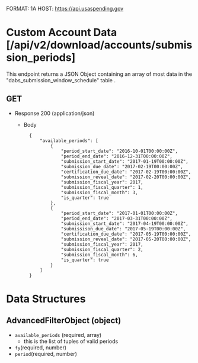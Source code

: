 FORMAT: 1A
HOST: https://api.usaspending.gov

# Custom Account Data [/api/v2/download/accounts/submission_periods]

This endpoint returns a JSON Object containing an array of most data in the "dabs_submission_window_schedule" table . 

## GET

+ Response 200 (application/json)
    + Body

            {
                "available_periods": [
                    {
                        "period_start_date": "2016-10-01T00:00:00Z",
                        "period_end_date": "2016-12-31T00:00:00Z",
                        "submission_start_date": "2017-01-19T00:00:00Z",
                        "submission_due_date": "2017-02-19T00:00:00Z",
                        "certification_due_date": "2017-02-19T00:00:00Z",
                        "submission_reveal_date": "2017-02-20T00:00:00Z",
                        "submission_fiscal_year": 2017,
                        "submission_fiscal_quarter": 1,
                        "submission_fiscal_month": 3,
                        "is_quarter": true
                    },
                    {
                        "period_start_date": "2017-01-01T00:00:00Z",
                        "period_end_date": "2017-03-31T00:00:00Z",
                        "submission_start_date": "2017-04-19T00:00:00Z",
                        "submissison_due_date": "2017-05-19T00:00:00Z",
                        "certification_due_date": "2017-05-19T00:00:00Z",
                        "submission_reveal_date": "2017-05-20T00:00:00Z",
                        "submission_fiscal_year": 2017,
                        "submission_fiscal_quarter": 2,
                        "submission_fiscal_month": 6,
                        "is_quarter": true
                    }
                ]
            }
                        
# Data Structures

## AdvancedFilterObject (object)
+ `available_periods` (required, array)
    + this is the list of tuples of valid periods
+ `fy`(required, number)
+ `period`(required, number)
       
